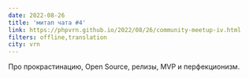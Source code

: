 ```yaml
---
date: 2022-08-26
title: 'митап чата #4'
link: https://phpvrn.github.io/2022/08/26/community-meetup-iv.html
filters: offline,translation
city: vrn
---
```


Про прокрастинацию, Open Source, релизы, MVP и перфекционизм.

